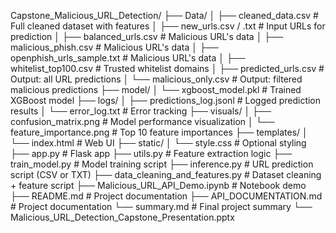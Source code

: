 Capstone_Malicious_URL_Detection/
├── Data/
│   ├── cleaned_data.csv             # Full cleaned dataset with features
│   ├── new_urls.csv / .txt          # Input URLs for prediction
│   ├── balanced_urls.csv            # Malicious URL's data
│   ├── malicious_phish.csv          # Malicious URL's data
│   ├── openphish_urls_sample.txt    # Malicious URL's data
│   ├── whitelist_top100.csv         # Trusted whitelist domains
│   ├── predicted_urls.csv           # Output: all URL predictions
│   └── malicious_only.csv           # Output: filtered malicious predictions
├── model/
│   └── xgboost_model.pkl            # Trained XGBoost model
├── logs/
│   ├── predictions_log.jsonl        # Logged prediction results
│   └── error_log.txt                # Error tracking
├── visuals/
│   ├── confusion_matrix.png         # Model performance visualization
│   └── feature_importance.png       # Top 10 feature importances
├── templates/
│   └── index.html                   # Web UI
├── static/
│   └── style.css                    # Optional styling
├── app.py                           # Flask app
├── utils.py                         # Feature extraction logic
├── train_model.py                   # Model training script
├── inference.py                     # URL prediction script (CSV or TXT)
├── data_cleaning_and_features.py   # Dataset cleaning + feature script
├── Malicious_URL_API_Demo.ipynb    # Notebook demo
├── README.md                        # Project documentation
├── API_DOCUMENTATION.md            # Project documentation
└── summary.md                       # Final project summary
└── Malicious_URL_Detection_Capstone_Presentation.pptx
